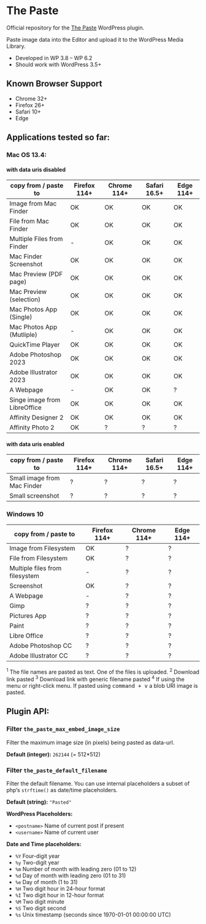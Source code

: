 The Paste
==========

Official repository for the [The Paste](https://wordpress.org/plugins/the-paste/) WordPress plugin.

Paste image data into the Editor and upload it to the WordPress Media Library.

 - Developed in WP 3.8 – WP 6.2
 - Should work with WordPress 3.5+

Known Browser Support
---------------------

 - Chrome 32+
 - Firefox 26+
 - Safari 10+
 - Edge


Applications tested so far:
---------------------------

### Mac OS 13.4:

#### with data uris disabled

| copy from / paste to         | Firefox 114+   | Chrome 114+    | Safari 16.5+   | Edge 114+      |
|------------------------------|----------------|----------------|----------------|----------------|
| Image from Mac Finder        | OK             | OK             | OK             | OK             |
| File from Mac Finder         | OK             | OK             | OK             | OK             |
| Multiple Files from Finder   | -              | OK             | OK             | OK             |
| Mac Finder Screenshot        | OK             | OK             | OK             | OK             |
| Mac Preview (PDF page)       | OK             | OK             | OK             | OK             |
| Mac Preview (selection)      | OK             | OK             | OK             | OK             |
| Mac Photos App (Single)      | OK             | OK             | OK             | OK             |
| Mac Photos App (Mutliple)    | -              | OK             | OK             | OK             |
| QuickTime Player             | OK             | OK             | OK             | OK             |
| Adobe Photoshop 2023         | OK             | OK             | OK             | OK             |
| Adobe Illustrator 2023       | OK             | OK             | OK             | OK             |
| A Webpage                    | -              | OK             | OK             | ?              |
| Singe image from LibreOffice | OK             | OK             | OK             | OK             |
| Affinity Designer 2          | OK             | OK             | OK             | OK             |
| Affinity Photo 2             | OK             | ?              | ?              | ?              |

#### with data uris enabled
| copy from / paste to        | Firefox 114+   | Chrome 114+ | Safari 16.5+    | Edge 114+ |
|-----------------------------|----------------|-------------|-----------------|-----------|
| Small image from Mac Finder | ?              | ?           | ?               | ?         |
| Small screenshot            | ?              | ?           | ?               | ?         |

### Windows 10

| copy from / paste to           | Firefox 114+    | Chrome 114+     | Edge 114+       |
|--------------------------------|-----------------|-----------------|-----------------|
| Image from Filesystem          | OK              | ?               | ?               |
| File from Filesystem           | OK              | ?               | ?               |
| Multiple files from filesystem | -               | ?               | ?               |
| Screenshot                     | OK              | ?               | ?               |
| A Webpage                      | -               | ?               | ?               |
| Gimp                           | ?               | ?               | ?               |
| Pictures App                   | ?               | ?               | ?               |
| Paint                          | ?               | ?               | ?               |
| Libre Office                   | ?               | ?               | ?               |
| Adobe Photoshop CC             | ?               | ?               | ?               |
| Adobe Illustrator CC           | ?               | ?               | ?               |

<sup>1</sup> The file names are pasted as text. One of the files is uploaded.
<sup>2</sup> Download link pasted
<sup>3</sup> Download link with generic filename pasted
<sup>4</sup> If using the menu or right-click menu. If pasted using <kbd>command + v</kbd> a blob URI image is pasted.

Plugin API:
-----------
### Filter `the_paste_max_embed_image_size`
Filter the maximum image size (in pixels) being pasted as data-url.

**Default (integer):** `262144` (= 512*512)

### Filter `the_paste_default_filename`

Filter the default filename. You can use internal placeholders a subset of php‘s `strftime()` as date/time placeholders.

**Default (string):** `"Pasted"`

**WordPress Placeholders:**
 - `<postname>` Name of current post if present
 - `<username>` Name of current user

**Date and Time placeholders:**
 - `%Y` Four-digit year
 - `%y` Two-digit year
 - `%m` Number of month with leading zero (01 to 12)
 - `%d` Day of month with leading zero (01 to 31)
 - `%e` Day of month (1 to 31)
 - `%H` Two digit hour in 24-hour format
 - `%I` Two digit hour in 12-hour format
 - `%M` Two digit minute
 - `%S` Two digit second
 - `%s` Unix timestamp (seconds since 1970-01-01 00:00:00 UTC)
